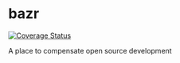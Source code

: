 # bazr
[![Coverage Status](https://coveralls.io/repos/github/AlecAivazis/bazr/badge.svg)](https://coveralls.io/github/AlecAivazis/bazr)

A place to compensate open source development
<!--
## Getting Started

To run locally, first install `solc`: 
```
brew update
brew upgrade
brew tap ethereum/ethereum
brew install solidity
brew linkapps solidity
```

Then install `run` which is used to manage the development tasks for bazr: 

```bash
go get github.com/AlecAivazis/run
```
run the installation task:
```bash
run install-deps
```
initialize the testnet
```bash
run genesis
```

## Running Locally

Start the test net:
```bash
run testnet
```
-->
